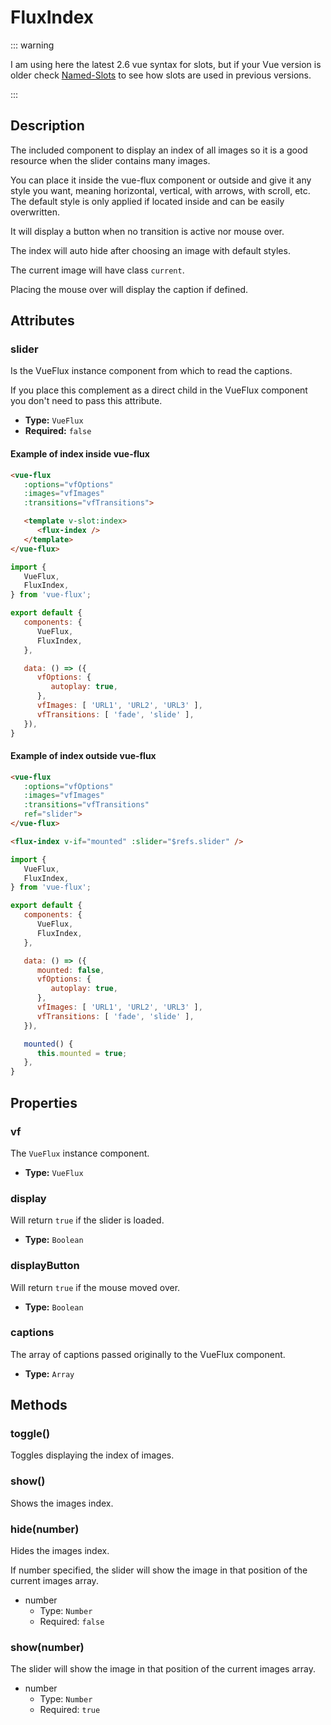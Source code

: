---
---

# FluxIndex

::: warning

I am using here the latest 2.6 vue syntax for slots, but if your Vue version is older check [Named-Slots](https://vuejs.org/v2/guide/components-slots.html#Named-Slots) to see how slots are used in previous versions.

:::

## Description

The included component to display an index of all images so it is a good resource when the slider contains many images.

You can place it inside the vue-flux component or outside and give it any style you want, meaning horizontal, vertical, with arrows, with scroll, etc. The default style is only applied if located inside and can be easily overwritten.

It will display a button when no transition is active nor mouse over.

The index will auto hide after choosing an image with default styles.

The current image will have class `current`.

Placing the mouse over will display the caption if defined.

## Attributes

### slider

Is the VueFlux instance component from which to read the captions.

If you place this complement as a direct child in the VueFlux component you don't need to pass this attribute.

- **Type:** `VueFlux`
- **Required:** `false`

#### Example of index inside vue-flux

``` html
<vue-flux
   :options="vfOptions"
   :images="vfImages"
   :transitions="vfTransitions">

   <template v-slot:index>
      <flux-index />
   </template>
</vue-flux>
```

``` javascript
import {
   VueFlux,
   FluxIndex,
} from 'vue-flux';

export default {
   components: {
      VueFlux,
      FluxIndex,
   },

   data: () => ({
      vfOptions: {
         autoplay: true,
      },
      vfImages: [ 'URL1', 'URL2', 'URL3' ],
      vfTransitions: [ 'fade', 'slide' ],
   }),
}
```

#### Example of index outside vue-flux

``` html
<vue-flux
   :options="vfOptions"
   :images="vfImages"
   :transitions="vfTransitions"
   ref="slider">
</vue-flux>

<flux-index v-if="mounted" :slider="$refs.slider" />
```

``` javascript
import {
   VueFlux,
   FluxIndex,
} from 'vue-flux';

export default {
   components: {
      VueFlux,
      FluxIndex,
   },

   data: () => ({
      mounted: false,
      vfOptions: {
         autoplay: true,
      },
      vfImages: [ 'URL1', 'URL2', 'URL3' ],
      vfTransitions: [ 'fade', 'slide' ],
   }),

   mounted() {
      this.mounted = true;
   },
}
```

## Properties

### vf

The `VueFlux` instance component.

- **Type:** `VueFlux`

### display

Will return `true` if the slider is loaded.

- **Type:** `Boolean`

### displayButton

Will return `true` if the mouse moved over.

- **Type:** `Boolean`

### captions

The array of captions passed originally to the VueFlux component.

- **Type:** `Array`

## Methods

### toggle()

Toggles displaying the index of images.

### show()

Shows the images index.

### hide(number)

Hides the images index.

If number specified, the slider will show the image in that position of the current images array.

- number
  - Type: `Number`
  - Required: `false`

### show(number)

The slider will show the image in that position of the current images array.

- number
  - Type: `Number`
  - Required: `true`
